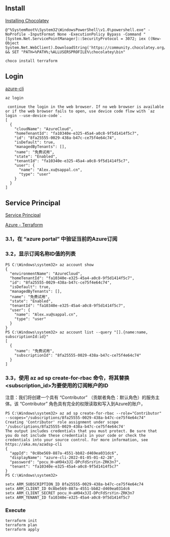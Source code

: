 ## Install

[Installing Chocolatey](https://docs.chocolatey.org/en-us/choco/setup)

```
@"%SystemRoot%\System32\WindowsPowerShell\v1.0\powershell.exe" -NoProfile -InputFormat None -ExecutionPolicy Bypass -Command "[System.Net.ServicePointManager]::SecurityProtocol = 3072; iex ((New-Object System.Net.WebClient).DownloadString('https://community.chocolatey.org/install.ps1'))" && SET "PATH=%PATH%;%ALLUSERSPROFILE%\chocolatey\bin"
```

```
choco install terraform
```

## Login

[azure-cli](https://docs.azure.cn/zh-cn/cli/install-azure-cli-windows?view=azure-cli-latest&tabs=azure-cli)

```
az login
```

```shell
 continue the login in the web browser. If no web browser is available or if the web browser fails to open, use device code flow with `az login --use-device-code`.
[
  {
    "cloudName": "AzureCloud",
    "homeTenantId": "fa10340e-e325-45a4-a0c8-9f5d1414f5c7",
    "id": "8fa25555-0029-438a-b47c-ce75f4e64c74",
    "isDefault": true,
    "managedByTenants": [],
    "name": "免费试用",
    "state": "Enabled",
    "tenantId": "fa10340e-e325-45a4-a0c8-9f5d1414f5c7",
    "user": {
      "name": "Alex.xu@sappal.cn",
      "type": "user"
    }
  }
]
```


## Service Principal

[Service Principal](https://www.cnblogs.com/AllenMaster/p/13065643.html)

[Azure - Terraform](https://docs.microsoft.com/zh-cn/azure/developer/terraform/authenticate-to-azure?tabs=bash)

### 3.1，在 “azure portal” 中验证当前的Azure订阅

### 3.2，显示订阅名称ID值的列表
```
PS C:\Windows\system32> az account show
{
  "environmentName": "AzureCloud",
  "homeTenantId": "fa10340e-e325-45a4-a0c8-9f5d1414f5c7",
  "id": "8fa25555-0029-438a-b47c-ce75f4e64c74",
  "isDefault": true,
  "managedByTenants": [],
  "name": "免费试用",
  "state": "Enabled",
  "tenantId": "fa10340e-e325-45a4-a0c8-9f5d1414f5c7",
  "user": {
    "name": "Alex.xu@sappal.cn",
    "type": "user"
  }
}
PS C:\Windows\system32> az account list --query "[].{name:name, subscriptionId:id}"
[
  {
    "name": "免费试用",
    "subscriptionId": "8fa25555-0029-438a-b47c-ce75f4e64c74"
  }
]
```
### 3.3，使用 az ad sp create-for-rbac 命令，将其替换<subscription_id>为要使用的订阅帐户的ID

注意：我们将创建一个具有 “Contributor” （贡献者角色：默认角色）的服务主体。该 “Contributor” 角色具有完全的权限读取和写入到Azure的账户，
```
PS C:\Windows\system32> az ad sp create-for-rbac --role="Contributor" --scopes="/subscriptions/8fa25555-0029-438a-b47c-ce75f4e64c74"
Creating 'Contributor' role assignment under scope '/subscriptions/8fa25555-0029-438a-b47c-ce75f4e64c74'
The output includes credentials that you must protect. Be sure that you do not include these credentials in your code or check the credentials into your source control. For more information, see https://aka.ms/azadsp-cli
{
  "appId": "0c8be569-887a-4551-bb82-d469ea031dc6",
  "displayName": "azure-cli-2022-01-05-01-42-28",
  "password": "pocu_H~aH94x3JI-DPcFdSrsYin-ZRK3n7",
  "tenant": "fa10340e-e325-45a4-a0c8-9f5d1414f5c7"
}
PS C:\Windows\system32>
```


```shell
setx ARM_SUBSCRIPTION_ID 8fa25555-0029-438a-b47c-ce75f4e64c74
setx ARM_CLIENT_ID 0c8be569-887a-4551-bb82-d469ea031dc6    
setx ARM_CLIENT_SECRET pocu_H~aH94x3JI-DPcFdSrsYin-ZRK3n7
setx ARM_TENANT_ID fa10340e-e325-45a4-a0c8-9f5d1414f5c7
```

### Execute

```
terraform init
terraform plan
terraform apply
```